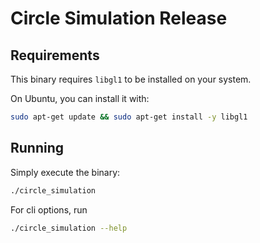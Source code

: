 # Circle Simulation Release

## Requirements

This binary requires `libgl1` to be installed on your system.

On Ubuntu, you can install it with:

```bash
sudo apt-get update && sudo apt-get install -y libgl1
```

## Running

Simply execute the binary:

```bash
./circle_simulation
```

For cli options, run

```bash
./circle_simulation --help
```